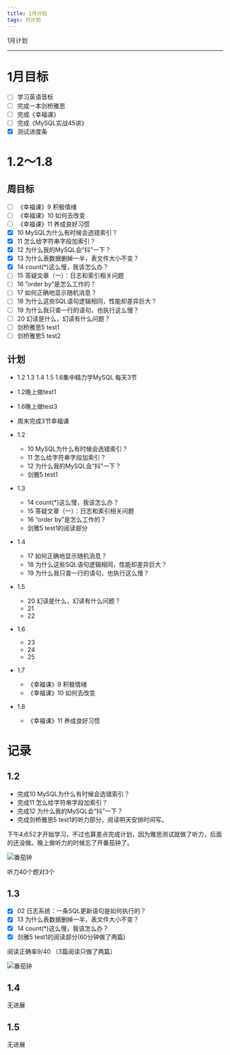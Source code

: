 ```yaml
---
title: 1月计划
tags: 月计划
---
```


1月计划

<!--more-->

---

# 1月目标
- [ ]  学习英语音标
- [ ]  完成一本剑桥雅思
- [ ]  完成《幸福课》
- [ ]  完成《MySQL实战45讲》
- [x]  测试进度条

# 1.2～1.8
## 周目标
- [ ]  《幸福课》9 积极情绪
- [ ]  《幸福课》10 如何去改变
- [ ]  《幸福课》11 养成良好习惯
- [x]  10  MySQL为什么有时候会选错索引？
- [x]  11  怎么给字符串字段加索引？
- [x]  12  为什么我的MySQL会“抖”一下？
- [x]  13  为什么表数据删掉一半，表文件大小不变？
- [x]  14  count(*)这么慢，我该怎么办？
- [ ]  15  答疑文章（一）：日志和索引相关问题
- [ ]  16  “order by”是怎么工作的？
- [ ]  17  如何正确地显示随机消息？
- [ ]  18  为什么这些SQL语句逻辑相同，性能却差异巨大？
- [ ]  19  为什么我只查一行的语句，也执行这么慢？
- [ ]  20  幻读是什么，幻读有什么问题？
- [ ]  剑桥雅思5 test1
- [ ]  剑桥雅思5 test2

## 计划
- 1.2 1.3 1.4 1.5 1.6集中精力学MySQL 每天3节
- 1.2晚上做test1
- 1.6晚上做test3
- 周末完成3节幸福课


- 1.2
    - 10  MySQL为什么有时候会选错索引？
    - 11  怎么给字符串字段加索引？
    - 12  为什么我的MySQL会“抖”一下？
    - 剑雅5 test1
- 1.3
    - 14  count(*)这么慢，我该怎么办？
    - 15  答疑文章（一）：日志和索引相关问题
    - 16  “order by”是怎么工作的？
    - 剑雅5 test1的阅读部分
- 1.4
    - 17  如何正确地显示随机消息？
    - 18  为什么这些SQL语句逻辑相同，性能却差异巨大？
    - 19  为什么我只查一行的语句，也执行这么慢？
- 1.5
    - 20  幻读是什么，幻读有什么问题？
    - 21 
    - 22
- 1.6
    - 23
    - 24
    - 25 
- 1.7
    - 《幸福课》9 积极情绪
    - 《幸福课》10 如何去改变
- 1.8
    - 《幸福课》11 养成良好习惯

# 记录
## 1.2
- 完成10  MySQL为什么有时候会选错索引？
- 完成11  怎么给字符串字段加索引？
- 完成12  为什么我的MySQL会“抖”一下？
- 完成剑桥雅思5 test1的听力部分，阅读明天安排时间写。

下午4点52才开始学习，不过也算差点完成计划，因为雅思测试就做了听力，后面的还没做。晚上做听力的时候忘了开番茄钟了。

![番茄钟](/notebook/img/2023-01-01-1%E6%9C%88%E8%AE%A1%E5%88%92-%E7%95%AA%E8%8C%84%E9%92%9F%E6%88%AA%E5%9B%BE.png)

听力40个题对3个

## 1.3
- [x] 02 日志系统：一条SQL更新语句是如何执行的？
- [x] 13 为什么表数据删掉一半，表文件大小不变？
- [x] 14 count(*)这么慢，我该怎么办？
- [x] 剑雅5 test1的阅读部分(60分钟做了两篇)

阅读正确率9/40 （3篇阅读只做了两篇）

![番茄钟](/notebook/img/iShot_2023-01-03_22.50.25.png)

## 1.4
无进展
## 1.5
无进展

<script>
    function getProcess(ul) {
        let total = 0, checked = 0;
        var childs = ul.childNodes;
        for (let i = 0; i < ul.childNodes.length; i++) {
            var item = ul.childNodes[i]
            if (item.childNodes.length > 0) {
                // console.log(1)
                // console.log(item.childNodes[0].checked)
                if (item.childNodes[0].checked) {
                    checked++
                }
                total++
            }
        }
        return [checked, total]
    }

    function createProgressDiv(max, value) {
        let sp1 = document.createElement("div");
        let progress = document.createElement("progress")
        progress.value = value
        progress.max = max
        sp1.appendChild(progress)
        let text = ` ${value}/${max}`
        let progressInNumber = document.createTextNode(text)
        sp1.appendChild(progressInNumber)
        return sp1
    }

    function insertBeforeUL(ul) {
        const [checked, total] = getProcess(ul);
        if (checked == 0) {
            return;
        }
        let progressDiv = createProgressDiv(total, checked)
        let parentDiv = ul.parentNode;
        parentDiv.insertBefore(progressDiv, ul);
    }

    var ulList = document.querySelectorAll('ul')
 
    for (let i = 0; i < ulList.length; i++) {
       insertBeforeUL(ulList[i])
    }
</script>